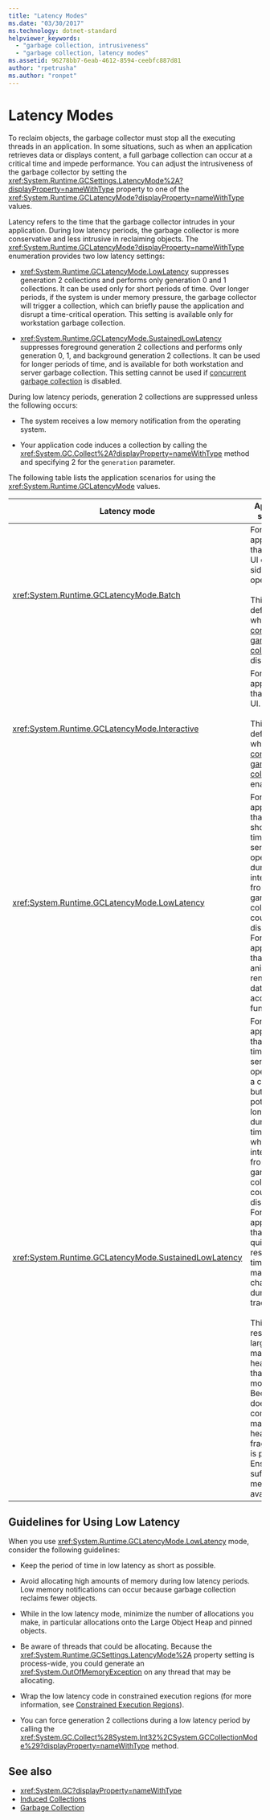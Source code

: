 ```yaml
---
title: "Latency Modes"
ms.date: "03/30/2017"
ms.technology: dotnet-standard
helpviewer_keywords: 
  - "garbage collection, intrusiveness"
  - "garbage collection, latency modes"
ms.assetid: 96278bb7-6eab-4612-8594-ceebfc887d81
author: "rpetrusha"
ms.author: "ronpet"
---
```

# Latency Modes
To reclaim objects, the garbage collector must stop all the executing threads in an application. In some situations, such as when an application retrieves data or displays content, a full garbage collection can occur at a critical time and impede performance. You can adjust the intrusiveness of the garbage collector by setting the <xref:System.Runtime.GCSettings.LatencyMode%2A?displayProperty=nameWithType> property to one of the <xref:System.Runtime.GCLatencyMode?displayProperty=nameWithType> values.  
  
 Latency refers to the time that the garbage collector intrudes in your application. During low latency periods, the garbage collector is more conservative and less intrusive in reclaiming objects. The <xref:System.Runtime.GCLatencyMode?displayProperty=nameWithType> enumeration provides two low latency settings:  
  
- <xref:System.Runtime.GCLatencyMode.LowLatency> suppresses generation 2 collections and performs only generation 0 and 1 collections. It can be used only for short periods of time. Over longer periods, if the system is under memory pressure, the garbage collector will trigger a collection, which can briefly pause the application and disrupt a time-critical operation. This setting is available only for workstation garbage collection.  
  
- <xref:System.Runtime.GCLatencyMode.SustainedLowLatency> suppresses foreground generation 2 collections and performs only generation 0, 1, and background generation 2 collections. It can be used for longer periods of time, and is available for both workstation and server garbage collection. This setting cannot be used if [concurrent garbage collection](../../../docs/framework/configure-apps/file-schema/runtime/gcconcurrent-element.md) is disabled.  
  
 During low latency periods, generation 2 collections are suppressed unless the following occurs:  
  
- The system receives a low memory notification from the operating system.  
  
- Your application code induces a collection by calling the <xref:System.GC.Collect%2A?displayProperty=nameWithType> method and specifying 2 for the `generation` parameter.  
  
 The following table lists the application scenarios for using the <xref:System.Runtime.GCLatencyMode> values.  
  
|Latency mode|Application scenarios|  
|------------------|---------------------------|  
|<xref:System.Runtime.GCLatencyMode.Batch>|For applications that have no UI or server-side operations.<br /><br /> This is the default mode when [concurrent garbage collection](../../../docs/framework/configure-apps/file-schema/runtime/gcconcurrent-element.md) is disabled.|  
|<xref:System.Runtime.GCLatencyMode.Interactive>|For most applications that have a UI.<br /><br /> This is the default mode when [concurrent garbage collection](../../../docs/framework/configure-apps/file-schema/runtime/gcconcurrent-element.md) is enabled.|  
|<xref:System.Runtime.GCLatencyMode.LowLatency>|For applications that have short-term, time-sensitive operations during which interruptions from the garbage collector could be disruptive. For example, applications that do animation rendering or data acquisition functions.|  
|<xref:System.Runtime.GCLatencyMode.SustainedLowLatency>|For applications that have time-sensitive operations for a contained but potentially longer duration of time during which interruptions from the garbage collector could be disruptive. For example, applications that need quick response times as market data changes during trading hours.<br /><br /> This mode results in a larger managed heap size than other modes. Because it does not compact the managed heap, higher fragmentation is possible. Ensure that sufficient memory is available.|  
  
## Guidelines for Using Low Latency  
 When you use <xref:System.Runtime.GCLatencyMode.LowLatency> mode, consider the following guidelines:  
  
- Keep the period of time in low latency as short as possible.  
  
- Avoid allocating high amounts of memory during low latency periods. Low memory notifications can occur because garbage collection reclaims fewer objects.  
  
- While in the low latency mode, minimize the number of allocations you make, in particular allocations onto the Large Object Heap and pinned objects.  
  
- Be aware of threads that could be allocating. Because the <xref:System.Runtime.GCSettings.LatencyMode%2A> property setting is process-wide, you could generate an <xref:System.OutOfMemoryException> on any thread that may be allocating.  
  
- Wrap the low latency code in constrained execution regions (for more information, see [Constrained Execution Regions](../../../docs/framework/performance/constrained-execution-regions.md)).  
  
- You can force generation 2 collections during a low latency period by calling the <xref:System.GC.Collect%28System.Int32%2CSystem.GCCollectionMode%29?displayProperty=nameWithType> method.  
  
## See also

- <xref:System.GC?displayProperty=nameWithType>
- [Induced Collections](../../../docs/standard/garbage-collection/induced.md)
- [Garbage Collection](../../../docs/standard/garbage-collection/index.md)
